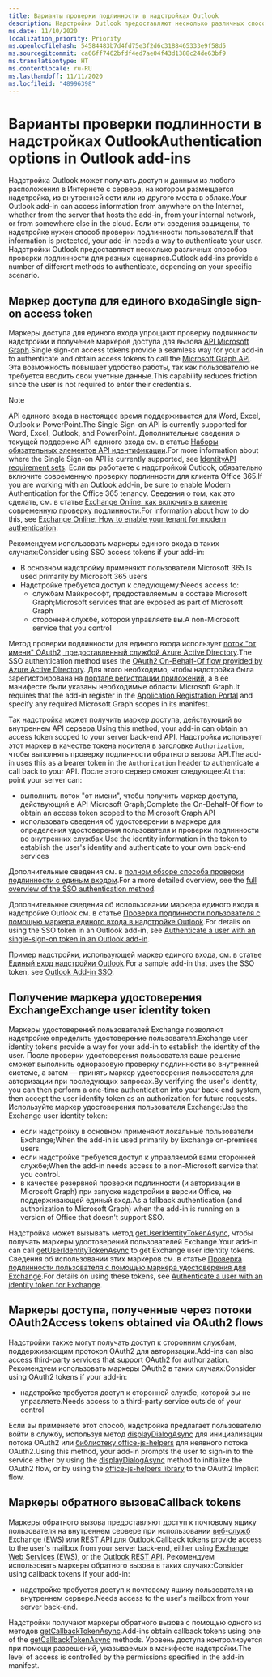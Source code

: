 ```yaml
---
title: Варианты проверки подлинности в надстройках Outlook
description: Надстройки Outlook предоставляют несколько различных способов проверки подлинности для разных сценариев.
ms.date: 11/10/2020
localization_priority: Priority
ms.openlocfilehash: 54584483b7d4fd75e3f2d6c3188465333e9f58d5
ms.sourcegitcommit: ca66ff7462bfdf4ed7ae04f43d1388c24de63bf9
ms.translationtype: HT
ms.contentlocale: ru-RU
ms.lasthandoff: 11/11/2020
ms.locfileid: "48996398"
---
```

# <a name="authentication-options-in-outlook-add-ins"></a><span data-ttu-id="8af82-103">Варианты проверки подлинности в надстройках Outlook</span><span class="sxs-lookup"><span data-stu-id="8af82-103">Authentication options in Outlook add-ins</span></span>

<span data-ttu-id="8af82-104">Надстройка Outlook может получать доступ к данным из любого расположения в Интернете с сервера, на котором размещается надстройка, из внутренней сети или из другого места в облаке.</span><span class="sxs-lookup"><span data-stu-id="8af82-104">Your Outlook add-in can access information from anywhere on the Internet, whether from the server that hosts the add-in, from your internal network, or from somewhere else in the cloud.</span></span> <span data-ttu-id="8af82-105">Если эти сведения защищены, то надстройке нужен способ проверки подлинности пользователя.</span><span class="sxs-lookup"><span data-stu-id="8af82-105">If that information is protected, your add-in needs a way to authenticate your user.</span></span> <span data-ttu-id="8af82-106">Надстройки Outlook предоставляют несколько различных способов проверки подлинности для разных сценариев.</span><span class="sxs-lookup"><span data-stu-id="8af82-106">Outlook add-ins provide a number of different methods to authenticate, depending on your specific scenario.</span></span>

## <a name="single-sign-on-access-token"></a><span data-ttu-id="8af82-107">Маркер доступа для единого входа</span><span class="sxs-lookup"><span data-stu-id="8af82-107">Single sign-on access token</span></span>

<span data-ttu-id="8af82-108">Маркеры доступа для единого входа упрощают проверку подлинности надстройки и получение маркеров доступа для вызова [API Microsoft Graph](/graph/overview).</span><span class="sxs-lookup"><span data-stu-id="8af82-108">Single sign-on access tokens provide a seamless way for your add-in to authenticate and obtain access tokens to call the [Microsoft Graph API](/graph/overview).</span></span> <span data-ttu-id="8af82-109">Эта возможность повышает удобство работы, так как пользователю не требуется вводить свои учетные данные.</span><span class="sxs-lookup"><span data-stu-id="8af82-109">This capability reduces friction since the user is not required to enter their credentials.</span></span>

> [!NOTE]
> <span data-ttu-id="8af82-110">API единого входа в настоящее время поддерживается для Word, Excel, Outlook и PowerPoint.</span><span class="sxs-lookup"><span data-stu-id="8af82-110">The Single Sign-on API is currently supported for Word, Excel, Outlook, and PowerPoint.</span></span> <span data-ttu-id="8af82-111">Дополнительные сведения о текущей поддержке API единого входа см. в статье [Наборы обязательных элементов API идентификации](../reference/requirement-sets/identity-api-requirement-sets.md).</span><span class="sxs-lookup"><span data-stu-id="8af82-111">For more information about where the Single Sign-on API is currently supported, see [IdentityAPI requirement sets](../reference/requirement-sets/identity-api-requirement-sets.md).</span></span>
> <span data-ttu-id="8af82-112">Если вы работаете с надстройкой Outlook, обязательно включите современную проверку подлинности для клиента Office 365.</span><span class="sxs-lookup"><span data-stu-id="8af82-112">If you are working with an Outlook add-in, be sure to enable Modern Authentication for the Office 365 tenancy.</span></span> <span data-ttu-id="8af82-113">Сведения о том, как это сделать, см. в статье [Exchange Online: как включить в клиенте современную проверку подлинности](https://social.technet.microsoft.com/wiki/contents/articles/32711.exchange-online-how-to-enable-your-tenant-for-modern-authentication.aspx).</span><span class="sxs-lookup"><span data-stu-id="8af82-113">For information about how to do this, see [Exchange Online: How to enable your tenant for modern authentication](https://social.technet.microsoft.com/wiki/contents/articles/32711.exchange-online-how-to-enable-your-tenant-for-modern-authentication.aspx).</span></span>

<span data-ttu-id="8af82-114">Рекомендуем использовать маркеры единого входа в таких случаях:</span><span class="sxs-lookup"><span data-stu-id="8af82-114">Consider using SSO access tokens if your add-in:</span></span>

- <span data-ttu-id="8af82-115">В основном надстройку применяют пользователи Microsoft 365.</span><span class="sxs-lookup"><span data-stu-id="8af82-115">Is used primarily by Microsoft 365 users</span></span>
- <span data-ttu-id="8af82-116">Надстройке требуется доступ к следующему:</span><span class="sxs-lookup"><span data-stu-id="8af82-116">Needs access to:</span></span>
  - <span data-ttu-id="8af82-117">службам Майкрософт, предоставляемым в составе Microsoft Graph;</span><span class="sxs-lookup"><span data-stu-id="8af82-117">Microsoft services that are exposed as part of Microsoft Graph</span></span>
  - <span data-ttu-id="8af82-118">сторонней службе, которой управляете вы.</span><span class="sxs-lookup"><span data-stu-id="8af82-118">A non-Microsoft service that you control</span></span>

<span data-ttu-id="8af82-119">Метод проверки подлинности для единого входа использует [поток "от имени" OAuth2, предоставленный службой Azure Active Directory](/azure/active-directory/develop/active-directory-v2-protocols-oauth-on-behalf-of).</span><span class="sxs-lookup"><span data-stu-id="8af82-119">The SSO authentication method uses the [OAuth2 On-Behalf-Of flow provided by Azure Active Directory](/azure/active-directory/develop/active-directory-v2-protocols-oauth-on-behalf-of).</span></span> <span data-ttu-id="8af82-120">Для этого необходимо, чтобы надстройка была зарегистрирована на [портале регистрации приложений](https://apps.dev.microsoft.com/), а в ее манифесте были указаны необходимые области Microsoft Graph.</span><span class="sxs-lookup"><span data-stu-id="8af82-120">It requires that the add-in register in the [Application Registration Portal](https://apps.dev.microsoft.com/) and specify any required Microsoft Graph scopes in its manifest.</span></span>

<span data-ttu-id="8af82-121">Так надстройка может получить маркер доступа, действующий во внутреннем API сервера.</span><span class="sxs-lookup"><span data-stu-id="8af82-121">Using this method, your add-in can obtain an access token scoped to your server back-end API.</span></span> <span data-ttu-id="8af82-122">Надстройка использует этот маркер в качестве токена носителя в заголовке `Authorization`, чтобы выполнять проверку подлинности обратного вызова API.</span><span class="sxs-lookup"><span data-stu-id="8af82-122">The add-in uses this as a bearer token in the `Authorization` header to authenticate a call back to your API.</span></span> <span data-ttu-id="8af82-123">После этого сервер сможет следующее:</span><span class="sxs-lookup"><span data-stu-id="8af82-123">At that point your server can:</span></span>

- <span data-ttu-id="8af82-124">выполнить поток "от имени", чтобы получить маркер доступа, действующий в API Microsoft Graph;</span><span class="sxs-lookup"><span data-stu-id="8af82-124">Complete the On-Behalf-Of flow to obtain an access token scoped to the Microsoft Graph API</span></span>
- <span data-ttu-id="8af82-125">использовать сведения об удостоверении в маркере для определения удостоверения пользователя и проверки подлинности во внутренних службах.</span><span class="sxs-lookup"><span data-stu-id="8af82-125">Use the identity information in the token to establish the user's identity and authenticate to your own back-end services</span></span>

<span data-ttu-id="8af82-126">Дополнительные сведения см. в [полном обзоре способа проверки подлинности с единым входом](../develop/sso-in-office-add-ins.md).</span><span class="sxs-lookup"><span data-stu-id="8af82-126">For a more detailed overview, see the [full overview of the SSO authentication method](../develop/sso-in-office-add-ins.md).</span></span>

<span data-ttu-id="8af82-127">Дополнительные сведения об использовании маркера единого входа в надстройке Outlook см. в статье [Проверка подлинности пользователя с помощью маркера единого входа в надстройке Outlook](authenticate-a-user-with-an-sso-token.md).</span><span class="sxs-lookup"><span data-stu-id="8af82-127">For details on using the SSO token in an Outlook add-in, see [Authenticate a user with an single-sign-on token in an Outlook add-in](authenticate-a-user-with-an-sso-token.md).</span></span>

<span data-ttu-id="8af82-128">Пример надстройки, использующей маркер единого входа, см. в статье [Единый вход надстройки Outlook](https://github.com/OfficeDev/Outlook-Add-in-SSO).</span><span class="sxs-lookup"><span data-stu-id="8af82-128">For a sample add-in that uses the SSO token, see [Outlook Add-in SSO](https://github.com/OfficeDev/Outlook-Add-in-SSO).</span></span>

## <a name="exchange-user-identity-token"></a><span data-ttu-id="8af82-129">Получение маркера удостоверения Exchange</span><span class="sxs-lookup"><span data-stu-id="8af82-129">Exchange user identity token</span></span>

<span data-ttu-id="8af82-130">Маркеры удостоверений пользователей Exchange позволяют надстройке определить удостоверение пользователя.</span><span class="sxs-lookup"><span data-stu-id="8af82-130">Exchange user identity tokens provide a way for your add-in to establish the identity of the user.</span></span> <span data-ttu-id="8af82-131">После проверки удостоверения пользователя ваше решение сможет выполнить одноразовую проверку подлинности во внутренней системе, а затем — принять маркер удостоверения пользователя для авторизации при последующих запросах.</span><span class="sxs-lookup"><span data-stu-id="8af82-131">By verifying the user's identity, you can then perform a one-time authentication into your back-end system, then accept the user identity token as an authorization for future requests.</span></span> <span data-ttu-id="8af82-132">Используйте маркер удостоверения пользователя Exchange:</span><span class="sxs-lookup"><span data-stu-id="8af82-132">Use the Exchange user identity token:</span></span>

- <span data-ttu-id="8af82-133">если надстройку в основном применяют локальные пользователи Exchange;</span><span class="sxs-lookup"><span data-stu-id="8af82-133">When the add-in is used primarily by Exchange on-premises users.</span></span>
- <span data-ttu-id="8af82-134">если надстройке требуется доступ к управляемой вами сторонней службе;</span><span class="sxs-lookup"><span data-stu-id="8af82-134">When the add-in needs access to a non-Microsoft service that you control.</span></span>
- <span data-ttu-id="8af82-135">в качестве резервной проверки подлинности (и авторизации в Microsoft Graph) при запуске надстройки в версии Office, не поддерживающей единый вход.</span><span class="sxs-lookup"><span data-stu-id="8af82-135">As a fallback authentication (and authorization to Microsoft Graph) when the add-in is running on a version of Office that doesn't support SSO.</span></span>

<span data-ttu-id="8af82-136">Надстройка может вызывать метод [getUserIdentityTokenAsync](/javascript/api/outlook/office.mailbox#getuseridentitytokenasync-callback--usercontext-), чтобы получать маркеры удостоверений пользователей Exchange.</span><span class="sxs-lookup"><span data-stu-id="8af82-136">Your add-in can call [getUserIdentityTokenAsync](/javascript/api/outlook/office.mailbox#getuseridentitytokenasync-callback--usercontext-) to get Exchange user identity tokens.</span></span> <span data-ttu-id="8af82-137">Сведения об использовании этих маркеров см. в статье [Проверка подлинности пользователя с помощью маркера удостоверения для Exchange](authenticate-a-user-with-an-identity-token.md).</span><span class="sxs-lookup"><span data-stu-id="8af82-137">For details on using these tokens, see [Authenticate a user with an identity token for Exchange](authenticate-a-user-with-an-identity-token.md).</span></span>

## <a name="access-tokens-obtained-via-oauth2-flows"></a><span data-ttu-id="8af82-138">Маркеры доступа, полученные через потоки OAuth2</span><span class="sxs-lookup"><span data-stu-id="8af82-138">Access tokens obtained via OAuth2 flows</span></span>

<span data-ttu-id="8af82-139">Надстройки также могут получать доступ к сторонним службам, поддерживающим протокол OAuth2 для авторизации.</span><span class="sxs-lookup"><span data-stu-id="8af82-139">Add-ins can also access third-party services that support OAuth2 for authorization.</span></span> <span data-ttu-id="8af82-140">Рекомендуем использовать маркеры OAuth2 в таких случаях:</span><span class="sxs-lookup"><span data-stu-id="8af82-140">Consider using OAuth2 tokens if your add-in:</span></span>

- <span data-ttu-id="8af82-141">надстройке требуется доступ к сторонней службе, которой вы не управляете.</span><span class="sxs-lookup"><span data-stu-id="8af82-141">Needs access to a third-party service outside of your control</span></span>

<span data-ttu-id="8af82-142">Если вы применяете этот способ, надстройка предлагает пользователю войти в службу, используя метод [displayDialogAsync](/javascript/api/office/office.ui#displaydialogasync-startaddress--options--callback-) для инициализации потока OAuth2 или [библиотеку office-js-helpers](https://github.com/OfficeDev/office-js-helpers) для неявного потока OAuth2.</span><span class="sxs-lookup"><span data-stu-id="8af82-142">Using this method, your add-in prompts the user to sign-in to the service either by using the [displayDialogAsync](/javascript/api/office/office.ui#displaydialogasync-startaddress--options--callback-) method to initialize the OAuth2 flow, or by using the [office-js-helpers library](https://github.com/OfficeDev/office-js-helpers) to the OAuth2 Implicit flow.</span></span>

## <a name="callback-tokens"></a><span data-ttu-id="8af82-143">Маркеры обратного вызова</span><span class="sxs-lookup"><span data-stu-id="8af82-143">Callback tokens</span></span>

<span data-ttu-id="8af82-144">Маркеры обратного вызова предоставляют доступ к почтовому ящику пользователя на внутреннем сервере при использовании [веб-служб Exchange (EWS)](/exchange/client-developer/exchange-web-services/explore-the-ews-managed-api-ews-and-web-services-in-exchange) или [REST API для Outlook](/previous-versions/office/office-365-api/api/version-2.0/use-outlook-rest-api).</span><span class="sxs-lookup"><span data-stu-id="8af82-144">Callback tokens provide access to the user's mailbox from your server back-end, either using [Exchange Web Services (EWS)](/exchange/client-developer/exchange-web-services/explore-the-ews-managed-api-ews-and-web-services-in-exchange), or the [Outlook REST API](/previous-versions/office/office-365-api/api/version-2.0/use-outlook-rest-api).</span></span> <span data-ttu-id="8af82-145">Рекомендуем использовать маркеры обратного вызова в таких случаях:</span><span class="sxs-lookup"><span data-stu-id="8af82-145">Consider using callback tokens if your add-in:</span></span>

- <span data-ttu-id="8af82-146">надстройке требуется доступ к почтовому ящику пользователя на внутреннем сервере.</span><span class="sxs-lookup"><span data-stu-id="8af82-146">Needs access to the user's mailbox from your server back-end.</span></span>

<span data-ttu-id="8af82-147">Надстройки получают маркеры обратного вызова с помощью одного из методов [getCallbackTokenAsync](../reference/objectmodel/preview-requirement-set/office.context.mailbox.md#methods).</span><span class="sxs-lookup"><span data-stu-id="8af82-147">Add-ins obtain callback tokens using one of the [getCallbackTokenAsync](../reference/objectmodel/preview-requirement-set/office.context.mailbox.md#methods) methods.</span></span> <span data-ttu-id="8af82-148">Уровень доступа контролируется при помощи разрешений, указываемых в манифесте надстройки.</span><span class="sxs-lookup"><span data-stu-id="8af82-148">The level of access is controlled by the permissions specified in the add-in manifest.</span></span>
